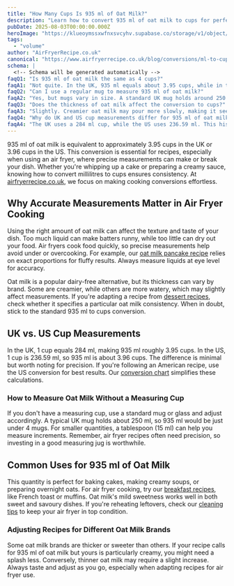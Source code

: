 ```yaml
---
title: "How Many Cups Is 935 ml of Oat Milk?"
description: "Learn how to convert 935 ml of oat milk to cups for perfect baking and cooking every time. Get precise measurements in seconds!"
pubDate: 2025-08-03T00:00:00.000Z
heroImage: "https://klueoymssxwfnxsvcyhv.supabase.co/storage/v1/object/public/Shmucket/how-many-cups-is-935-ml-of-oat-milk.webp"
tags:
  - "volume"
author: "AirFryerRecipe.co.uk"
canonical: "https://www.airfryerrecipe.co.uk/blog/conversions/ml-to-cups/how-many-cups-is-935-ml-of-oat-milk"
schema: |
  <!-- Schema will be generated automatically -->
faqQ1: "Is 935 ml of oat milk the same as 4 cups?"
faqA1: "Not quite. In the UK, 935 ml equals about 3.95 cups, while in the US, it's approximately 3.96 cups. The difference is small but can matter in baking or air fryer recipes where precision counts."
faqQ2: "Can I use a regular mug to measure 935 ml of oat milk?"
faqA2: "Yes, but mugs vary in size. A standard UK mug holds around 250 ml, so you'd need just under 4 mugs for 935 ml. For accuracy, especially in air fryer cooking, a measuring jug is best."
faqQ3: "Does the thickness of oat milk affect the conversion to cups?"
faqA3: "Slightly. Creamier oat milk may pour more slowly, making it seem like less volume. However, the standard 935 ml to cups conversion works for most brands. Adjust if your oat milk is unusually thick or thin."
faqQ4: "Why do UK and US cup measurements differ for 935 ml of oat milk?"
faqA4: "The UK uses a 284 ml cup, while the US uses 236.59 ml. This historical difference means 935 ml converts to slightly different cup amounts in each system. Always check which standard your recipe follows."
---
```

<p>935 ml of oat milk is equivalent to approximately 3.95 cups in the UK or 3.96 cups in the US. This conversion is essential for recipes, especially when using an air fryer, where precise measurements can make or break your dish. Whether you're whipping up a cake or preparing a creamy sauce, knowing how to convert millilitres to cups ensures consistency. At <a href=https://www.airfryerrecipe.co.uk>airfryerrecipe.co.uk</a>, we focus on making cooking conversions effortless.</p>

<h2>Why Accurate Measurements Matter in Air Fryer Cooking</h2>
<p>Using the right amount of oat milk can affect the texture and taste of your dish. Too much liquid can make batters runny, while too little can dry out your food. Air fryers cook food quickly, so precise measurements help avoid under or overcooking. For example, our <a href=https://www.airfryerrecipe.co.uk/recipes>oat milk pancake recipe</a> relies on exact proportions for fluffy results. Always measure liquids at eye level for accuracy.</p>

<p>Oat milk is a popular dairy-free alternative, but its thickness can vary by brand. Some are creamier, while others are more watery, which may slightly affect measurements. If you're adapting a recipe from <a href=https://www.airfryerrecipe.co.uk/recipe-category/dessert>dessert recipes</a>, check whether it specifies a particular oat milk consistency. When in doubt, stick to the standard 935 ml to cups conversion.</p>

<h2>UK vs. US Cup Measurements</h2>
<p>In the UK, 1 cup equals 284 ml, making 935 ml roughly 3.95 cups. In the US, 1 cup is 236.59 ml, so 935 ml is about 3.96 cups. The difference is minimal but worth noting for precision. If you're following an American recipe, use the US conversion for best results. Our <a href=https://www.airfryerrecipe.co.uk/air-fryer-conversion-chart>conversion chart</a> simplifies these calculations.</p>

<h3>How to Measure Oat Milk Without a Measuring Cup</h3>
<p>If you don't have a measuring cup, use a standard mug or glass and adjust accordingly. A typical UK mug holds about 250 ml, so 935 ml would be just under 4 mugs. For smaller quantities, a tablespoon (15 ml) can help you measure increments. Remember, air fryer recipes often need precision, so investing in a good measuring jug is worthwhile.</p>

<h2>Common Uses for 935 ml of Oat Milk</h2>
<p>This quantity is perfect for baking cakes, making creamy soups, or preparing overnight oats. For air fryer cooking, try our <a href=https://www.airfryerrecipe.co.uk/recipe-category/breakfast>breakfast recipes</a>, like French toast or muffins. Oat milk's mild sweetness works well in both sweet and savoury dishes. If you're reheating leftovers, check our <a href=https://www.airfryerrecipe.co.uk/air-fryer-cleaner>cleaning tips</a> to keep your air fryer in top condition.</p>

<h3>Adjusting Recipes for Different Oat Milk Brands</h3>
<p>Some oat milk brands are thicker or sweeter than others. If your recipe calls for 935 ml of oat milk but yours is particularly creamy, you might need a splash less. Conversely, thinner oat milk may require a slight increase. Always taste and adjust as you go, especially when adapting recipes for air fryer use.</p>
